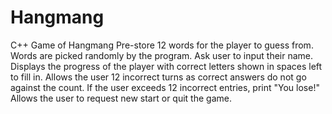 # Hangmang
C++ Game of Hangmang
Pre-store 12 words for the player to guess from. Words are picked randomly by the program.
Ask user to input their name.
Displays the progress of the player with correct letters shown in spaces left to fill in.
Allows the user 12 incorrect turns as correct answers do not go against the count. 
If the user exceeds 12 incorrect entries, print "You lose!"
Allows the user to request new start or quit the game.
